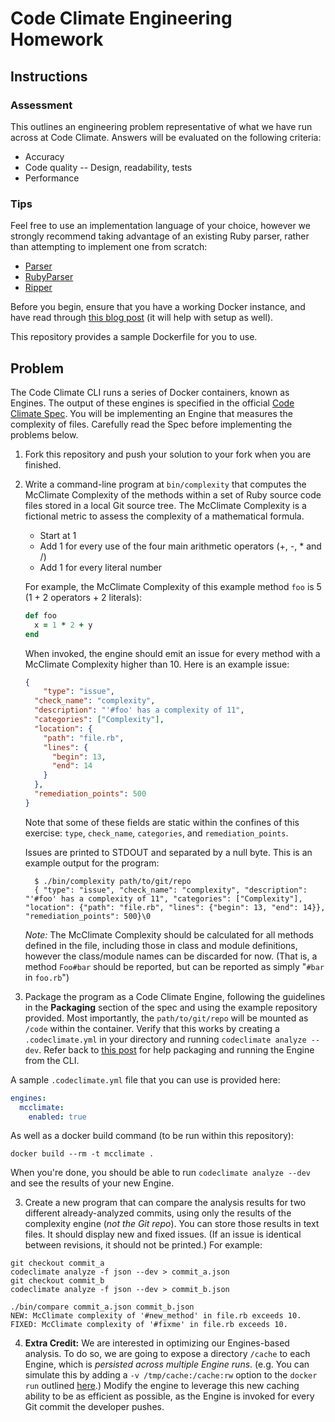 # Code Climate Engineering Homework

## Instructions

### Assessment

This outlines an engineering problem representative of what we have run across at Code Climate. Answers will be evaluated on the following criteria:

* Accuracy
* Code quality -- Design, readability, tests
* Performance

### Tips

Feel free to use an implementation language of your choice, however we strongly recommend taking advantage of an existing Ruby parser, rather than attempting to implement one from scratch:

* [Parser](https://github.com/whitequark/parser)
* [RubyParser](https://github.com/seattlerb/ruby_parser)
* [Ripper](http://ruby-doc.org/stdlib-2.0.0/libdoc/ripper/rdoc/Ripper.html)

Before you begin, ensure that you have a working Docker instance, and have read through [this blog post](http://blog.codeclimate.com/blog/2015/07/07/build-your-own-codeclimate-engine/) (it will help with setup as well). 

This repository provides a sample Dockerfile for you to use.

## Problem

The Code Climate CLI runs a series of Docker containers, known as Engines. The output of these engines is specified in the official [Code Climate Spec](https://github.com/codeclimate/spec/blob/master/SPEC.md). You will be implementing an Engine that measures the complexity of files. Carefully read the Spec before implementing the problems below.

1. Fork this repository and push your solution to your fork when you are finished.

1. Write a command-line program at `bin/complexity` that computes the McClimate Complexity of the methods within a set of Ruby source code files stored in a local Git source tree. The McClimate Complexity is a fictional metric to assess the complexity of a mathematical formula.

  	* Start at 1
  	* Add 1 for every use of the four main arithmetic operators (+, -, * and /)
  	* Add 1 for every literal number
  	
    For example, the McClimate Complexity of this example method `foo` is 5 (1 + 2 operators + 2 literals):

    ```ruby
    def foo
      x = 1 * 2 + y
    end
    ```

    When invoked, the engine should emit an issue for every method with a McClimate Complexity higher than 10. Here is an example issue:
    
    ```json
    { 
	    "type": "issue",
  	  "check_name": "complexity",
      "description": "'#foo' has a complexity of 11", 
      "categories": ["Complexity"], 
      "location": {
        "path": "file.rb", 
        "lines": {
          "begin": 13, 
          "end": 14
        }
      }, 
      "remediation_points": 500
    }
    ```

    Note that some of these fields are static within the confines of this exercise: `type`, `check_name`, `categories`, and `remediation_points`.
    
    Issues are printed to STDOUT and separated by a null byte. This is an example output for the program:
    
         $ ./bin/complexity path/to/git/repo
         { "type": "issue", "check_name": "complexity", "description": "'#foo' has a complexity of 11", "categories": ["Complexity"], "location": {"path": "file.rb", "lines": {"begin": 13, "end": 14}}, "remediation_points": 500}\0    
  	     
    _Note:_ The McClimate Complexity should be calculated for all methods defined in the file, including those in class and module definitions, however the class/module names can be discarded for now. (That is, a method `Foo#bar` should be reported, but can be reported as simply "`#bar` in `foo.rb`")
         
2. Package the program as a Code Climate Engine, following the guidelines in the **Packaging** section of the spec and using the example repository provided. Most importantly, the `path/to/git/repo` will be mounted as `/code` within the container. Verify that this works by creating a `.codeclimate.yml` in your directory and running `codeclimate analyze --dev`. Refer back to [this post](http://blog.codeclimate.com/blog/2015/07/07/build-your-own-codeclimate-engine/) for help packaging and running the Engine from the CLI.

  A sample `.codeclimate.yml` file that you can use is provided here:

  ```yaml
  engines:
    mcclimate:
      enabled: true
  ```

  As well as a docker build command (to be run within this repository):

  ```command
  docker build --rm -t mcclimate .
  ```

  When you're done, you should be able to run `codeclimate analyze --dev` and see the results of your new Engine.

3. Create a new program that can compare the analysis results for two different already-analyzed commits, using only the results of the complexity engine (_not the Git repo_). You can store those results in text files. It should display new and fixed issues. (If an issue is identical between revisions, it should not be printed.) For example:


  ```console
  git checkout commit_a
  codeclimate analyze -f json --dev > commit_a.json
  git checkout commit_b
  codeclimate analyze -f json --dev > commit_b.json

  ./bin/compare commit_a.json commit_b.json
  NEW: McClimate complexity of '#new_method' in file.rb exceeds 10.
  FIXED: McClimate complexity of '#fixme' in file.rb exceeds 10.
  ```

4. **Extra Credit:** We are interested in optimizing our Engines-based analysis. To do so, we are going to expose a directory `/cache` to each Engine, which is _persisted across multiple Engine runs_. (e.g. You can simulate this by adding a `-v /tmp/cache:/cache:rw` option to the `docker run` outlined [here](https://github.com/codeclimate/codeclimate/blob/f345a9a9afd9f69e6aeb2e9e93829f04be43892a/lib/cc/analyzer/engine.rb#L81-L97).) Modify the engine to leverage this new caching ability to be as efficient as possible, as the Engine is invoked for every Git commit the developer pushes.
